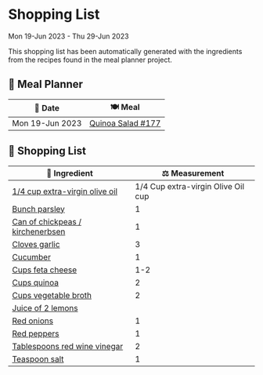 # Shopping List

Mon 19-Jun 2023 - Thu 29-Jun 2023

This shopping list has been automatically generated with the ingredients from the recipes found in the meal planner project.

## 📅 Meal Planner

|📅 Date| 🍽️ Meal|
|----|----|
|Mon 19-Jun 2023|[Quinoa Salad #177](https://github.com/bryanbr23/Recipes/issues/177)|

## 🛒 Shopping List

| 🍌 Ingredient| ⚖️ Measurement|
|----------|-----------|
|[1/4 cup extra-virgin olive oil](https://www.sainsburys.co.uk/gol-ui/SearchResults/1/4%20cup%20extra-virgin%20olive%20oil)|1/4 Cup extra-virgin Olive Oil cup|
|[Bunch parsley](https://www.sainsburys.co.uk/gol-ui/SearchResults/Bunch%20parsley)|1|
|[Can of chickpeas / kirchenerbsen](https://www.sainsburys.co.uk/gol-ui/SearchResults/Can%20of%20chickpeas%20/%20kirchenerbsen)|1|
|[Cloves garlic](https://www.sainsburys.co.uk/gol-ui/SearchResults/Cloves%20garlic)|3|
|[Cucumber](https://www.sainsburys.co.uk/gol-ui/SearchResults/Cucumber)|1|
|[Cups feta cheese](https://www.sainsburys.co.uk/gol-ui/SearchResults/Cups%20feta%20cheese)|1-2|
|[Cups quinoa](https://www.sainsburys.co.uk/gol-ui/SearchResults/Cups%20quinoa)|2|
|[Cups vegetable broth](https://www.sainsburys.co.uk/gol-ui/SearchResults/Cups%20vegetable%20broth)|2|
|[Juice of 2 lemons](https://www.sainsburys.co.uk/gol-ui/SearchResults/Juice%20of%202%20lemons)||
|[Red onions](https://www.sainsburys.co.uk/gol-ui/SearchResults/Red%20onions)|1|
|[Red peppers](https://www.sainsburys.co.uk/gol-ui/SearchResults/Red%20peppers)|1|
|[Tablespoons red wine vinegar](https://www.sainsburys.co.uk/gol-ui/SearchResults/Tablespoons%20red%20wine%20vinegar)|2|
|[Teaspoon salt](https://www.sainsburys.co.uk/gol-ui/SearchResults/Teaspoon%20salt)|1|
